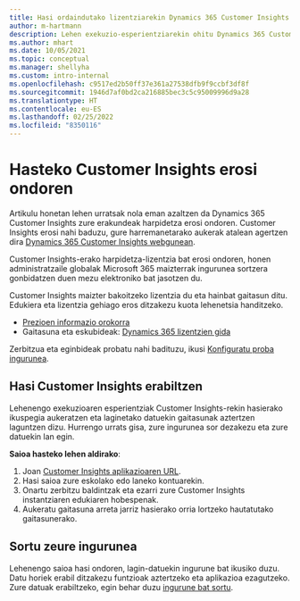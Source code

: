 ```yaml
---
title: Hasi ordaindutako lizentziarekin Dynamics 365 Customer Insights
author: m-hartmann
description: Lehen exekuzio-esperientziarekin ohitu Dynamics 365 Customer Insights-en eta haren gaitasunak aztertu.
ms.author: mhart
ms.date: 10/05/2021
ms.topic: conceptual
ms.manager: shellyha
ms.custom: intro-internal
ms.openlocfilehash: c9517ed2b50ff37e361a27538dfb9f9ccbf3df8f
ms.sourcegitcommit: 1946d7af0bd2ca216885bec3c5c95009996d9a28
ms.translationtype: HT
ms.contentlocale: eu-ES
ms.lasthandoff: 02/25/2022
ms.locfileid: "8350116"
---
```

# <a name="get-started-after-purchasing-customer-insights"></a>Hasteko Customer Insights erosi ondoren

Artikulu honetan lehen urratsak nola eman azaltzen da Dynamics 365 Customer Insights zure erakundeak harpidetza erosi ondoren. Customer Insights erosi nahi baduzu, gure harremanetarako aukerak atalean agertzen dira [Dynamics 365 Customer Insights webgunean](https://dynamics.microsoft.com/ai/customer-insights/). 

Customer Insights-erako harpidetza-lizentzia bat erosi ondoren, honen administratzaile globalak Microsoft 365 maizterrak ingurunea sortzera gonbidatzen duen mezu elektroniko bat jasotzen du. 

Customer Insights maizter bakoitzeko lizentzia du eta hainbat gaitasun ditu. Edukiera eta lizentzia gehiago eros ditzakezu kuota lehenetsia handitzeko. 
- [Prezioen informazio orokorra](https://dynamics.microsoft.com/ai/customer-insights/pricing/)
- Gaitasuna eta eskubideak: [Dynamics 365 lizentzien gida](https://go.microsoft.com/fwlink/?LinkId=866544)

Zerbitzua eta eginbideak probatu nahi badituzu, ikusi [Konfiguratu proba ingurunea](trial-signup.md).

## <a name="start-with-customer-insights"></a>Hasi Customer Insights erabiltzen

Lehenengo exekuzioaren esperientziak Customer Insights-rekin hasierako ikuspegia aukeratzen eta laginetako datuekin gaitasunak aztertzen laguntzen dizu. Hurrengo urrats gisa, zure ingurunea sor dezakezu eta zure datuekin lan egin.

**Saioa hasteko lehen aldirako**:

1. Joan [Customer Insights aplikazioaren URL](https://home.ci.ai.dynamics.com).
1. Hasi saioa zure eskolako edo laneko kontuarekin. 
1. Onartu zerbitzu baldintzak eta ezarri zure Customer Insights instantziaren edukiaren hobespenak.
1. Aukeratu gaitasuna arreta jarriz hasierako orria lortzeko hautatutako gaitasunerako.

## <a name="create-your-own-environment"></a>Sortu zeure ingurunea

Lehenengo saioa hasi ondoren, lagin-datuekin ingurune bat ikusiko duzu. Datu horiek erabil ditzakezu funtzioak aztertzeko eta aplikazioa ezagutzeko. Zure datuak erabiltzeko, egin behar duzu [ingurune bat sortu](audience-insights/get-started-paid.md).



